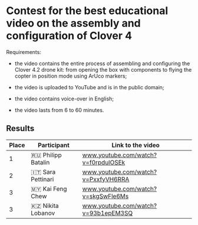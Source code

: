 # Contest for the best educational video on the assembly and configuration of Clover 4

Requirements: 

- the video contains the entire process of assembling and configuring the Clover 4.2 drone kit: from opening the box with components to flying the copter in position mode using ArUco markers;

- the video is uploaded to YouTube and is in the public domain;

- the video contains voice-over in English;

- the video lasts from 6 to 60 minutes.

## Results

|Place|Participant|Link to the video|
|-|-|-|
|1|🇷🇺 Philipp Batalin|www.youtube.com/watch?v=f0rpdulOSEk|
|2|🇮🇹 Sara Pettinari|www.youtube.com/watch?v=PxxfyVH6RRA|
|3|🇲🇾 Kai Feng Chew|www.youtube.com/watch?v=skgSwFle6Ms|
|3|🇰🇿 Nikita Lobanov|www.youtube.com/watch?v=93b1epEM3SQ|
